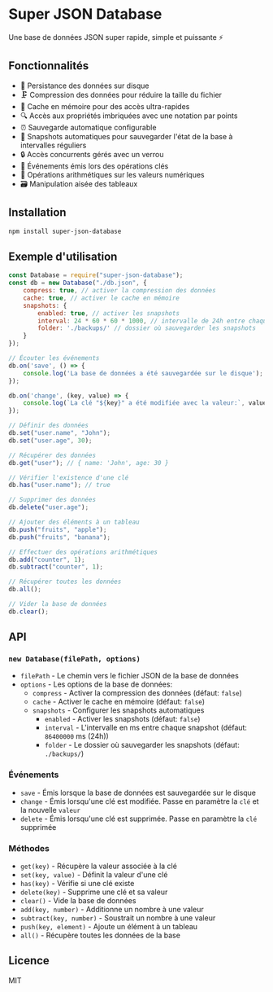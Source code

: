 # Super JSON Database

Une base de données JSON super rapide, simple et puissante ⚡️

## Fonctionnalités

- 💾 Persistance des données sur disque
- 🗜 Compression des données pour réduire la taille du fichier
- 🚀 Cache en mémoire pour des accès ultra-rapides
- 🔍 Accès aux propriétés imbriquées avec une notation par points
- ⏰ Sauvegarde automatique configurable
- 📂 Snapshots automatiques pour sauvegarder l'état de la base à intervalles réguliers
- 🔒 Accès concurrents gérés avec un verrou
- 🔔 Événements émis lors des opérations clés
- 🔢 Opérations arithmétiques sur les valeurs numériques
- 🗃 Manipulation aisée des tableaux

## Installation

```bash
npm install super-json-database
```

## Exemple d'utilisation

```js
const Database = require("super-json-database");
const db = new Database("./db.json", {
    compress: true, // activer la compression des données
    cache: true, // activer le cache en mémoire
    snapshots: {
        enabled: true, // activer les snapshots
        interval: 24 * 60 * 60 * 1000, // intervalle de 24h entre chaque snapshot
        folder: './backups/' // dossier où sauvegarder les snapshots
    }
});

// Écouter les événements
db.on('save', () => {
    console.log('La base de données a été sauvegardée sur le disque');
});

db.on('change', (key, value) => {
    console.log(`La clé "${key}" a été modifiée avec la valeur:`, value);
});

// Définir des données
db.set("user.name", "John");
db.set("user.age", 30);

// Récupérer des données
db.get("user"); // { name: 'John', age: 30 }

// Vérifier l'existence d'une clé
db.has("user.name"); // true

// Supprimer des données
db.delete("user.age");

// Ajouter des éléments à un tableau
db.push("fruits", "apple");
db.push("fruits", "banana");

// Effectuer des opérations arithmétiques
db.add("counter", 1);
db.subtract("counter", 1);

// Récupérer toutes les données
db.all();

// Vider la base de données
db.clear();
```

## API

### `new Database(filePath, options)`

- `filePath` - Le chemin vers le fichier JSON de la base de données
- `options` - Les options de la base de données:
  - `compress` - Activer la compression des données (défaut: `false`) 
  - `cache` - Activer le cache en mémoire (défaut: `false`)
  - `snapshots` - Configurer les snapshots automatiques
    - `enabled` - Activer les snapshots (défaut: `false`)
    - `interval` - L'intervalle en ms entre chaque snapshot (défaut: `86400000` ms (24h))
    - `folder` - Le dossier où sauvegarder les snapshots (défaut: `./backups/`)

### Événements

- `save` - Émis lorsque la base de données est sauvegardée sur le disque
- `change` - Émis lorsqu'une clé est modifiée. Passe en paramètre la `clé` et la nouvelle `valeur`
- `delete` - Émis lorsqu'une clé est supprimée. Passe en paramètre la `clé` supprimée

### Méthodes

- `get(key)` - Récupère la valeur associée à la clé
- `set(key, value)` - Définit la valeur d'une clé
- `has(key)` - Vérifie si une clé existe
- `delete(key)` - Supprime une clé et sa valeur
- `clear()` - Vide la base de données
- `add(key, number)` - Additionne un nombre à une valeur
- `subtract(key, number)` - Soustrait un nombre à une valeur
- `push(key, element)` - Ajoute un élément à un tableau
- `all()` - Récupère toutes les données de la base

## Licence

MIT
